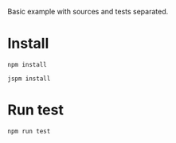 Basic example with sources and tests separated.

Install
===
```
npm install
```
```
jspm install
```
Run test
===
```
npm run test
```
